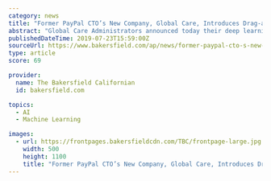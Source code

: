 ```yaml
---
category: news
title: "Former PayPal CTO’s New Company, Global Care, Introduces Drag-and-Drop, Deep Learning Healthcare Analytics"
abstract: "Global Care Administrators announced today their deep learning health intelligence platform will go to market under the name Global Care Analytics. According to company president, Scott Guilfoyle, the platform gives healthcare management the most powerful ..."
publishedDateTime: 2019-07-23T15:59:00Z
sourceUrl: https://www.bakersfield.com/ap/news/former-paypal-cto-s-new-company-global-care-introduces-drag/article_f618bf80-3536-553d-a183-21868a2ccd59.html
type: article
score: 69

provider:
  name: The Bakersfield Californian
  id: bakersfield.com

topics:
  - AI
  - Machine Learning

images:
  - url: https://frontpages.bakersfieldcdn.com/TBC/frontpage-large.jpg
    width: 500
    height: 1100
    title: "Former PayPal CTO’s New Company, Global Care, Introduces Drag-and-Drop, Deep Learning Healthcare Analytics"
---
```

